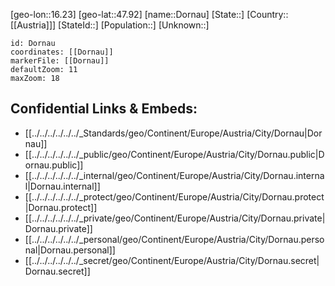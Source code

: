 ﻿---
location: [47.92,16.23]
mapzoom: [7,12] 
mapmarker: city 
type: City
tags:
- geo/City


SpocWebEntityId: 29849
isDeleted: false
confidential: public

---
[geo-lon::16.23]
[geo-lat::47.92]
[name::Dornau]
[State::]
[Country::[[Austria]]]
[StateId::]
[Population::]
[Unknown::]


```leaflet
id: Dornau
coordinates: [[Dornau]]
markerFile: [[Dornau]]
defaultZoom: 11 
maxZoom: 18
```


## Confidential Links & Embeds: 
- [[../../../../../../_Standards/geo/Continent/Europe/Austria/City/Dornau|Dornau]] 
- [[../../../../../../_public/geo/Continent/Europe/Austria/City/Dornau.public|Dornau.public]] 
- [[../../../../../../_internal/geo/Continent/Europe/Austria/City/Dornau.internal|Dornau.internal]] 
- [[../../../../../../_protect/geo/Continent/Europe/Austria/City/Dornau.protect|Dornau.protect]] 
- [[../../../../../../_private/geo/Continent/Europe/Austria/City/Dornau.private|Dornau.private]] 
- [[../../../../../../_personal/geo/Continent/Europe/Austria/City/Dornau.personal|Dornau.personal]] 
- [[../../../../../../_secret/geo/Continent/Europe/Austria/City/Dornau.secret|Dornau.secret]] 
